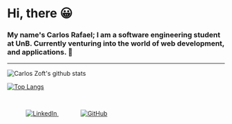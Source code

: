 # Hi, there &#128512;

   <h3>My name's Carlos Rafael; I am a software engineering student at UnB. Currently venturing into the world of web development, and applications.	&#129321;</h3>
<hr>

![Carlos Zoft's github stats](https://github-readme-stats.vercel.app/api?username=CarlosZoft&show_icons=true&theme=highcontrast)
<br/>

[![Top Langs](https://github-readme-stats.vercel.app/api/top-langs/?username=CarlosZoft&langs_count=8)](https://github.com/anuraghazra/github-readme-stats)
<br/>

<br/>

&nbsp;&nbsp;&nbsp;&nbsp;&nbsp;&nbsp;&nbsp;&nbsp;&nbsp;&nbsp;
<a target="_blank" href="https://www.linkedin.com/in/carlos-rafael-1903771b4">
<img alt="LinkedIn" src="https://img.shields.io/badge/-LinkedInCarlosRafael-282A36?style=for-the-badge&logo=Linkedin&logoColor=white" />
</a>
&nbsp;&nbsp;&nbsp;&nbsp;&nbsp;&nbsp;&nbsp;&nbsp;&nbsp;&nbsp;&nbsp;&nbsp;
<a href="https://www.github.com/CarlosZoft?tab=followers">
  <img alt="GitHub" src="https://img.shields.io/github/followers/CarlosZoft?style=social" />
</a>
<br/>

